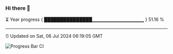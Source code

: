 ### Hi there 👋

⏳ Year progress { ███████████████▁▁▁▁▁▁▁▁▁▁▁▁▁▁▁ } 51.16 %

---

⏰ Updated on Sat, 06 Jul 2024 06:19:05 GMT

![Progress Bar CI](https://github.com/liununu/liununu/workflows/Progress%20Bar%20CI/badge.svg)
